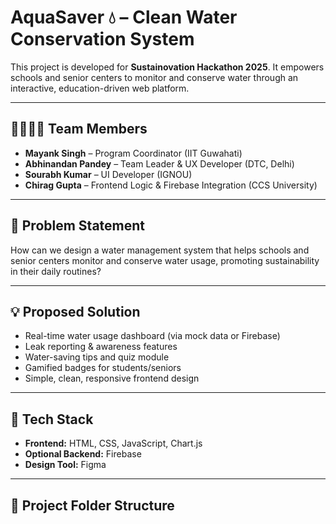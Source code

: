 # AquaSaver 💧 – Clean Water Conservation System

This project is developed for **Sustainovation Hackathon 2025**. It empowers schools and senior centers to monitor and conserve water through an interactive, education-driven web platform.

---

## 👨‍👩‍👧‍👦 Team Members

- **Mayank Singh** – Program Coordinator (IIT Guwahati)
- **Abhinandan Pandey** – Team Leader & UX Developer (DTC, Delhi)
- **Sourabh Kumar** – UI Developer (IGNOU)
- **Chirag Gupta** – Frontend Logic & Firebase Integration (CCS University)

---

## 📌 Problem Statement

How can we design a water management system that helps schools and senior centers monitor and conserve water usage, promoting sustainability in their daily routines?

---

## 💡 Proposed Solution

- Real-time water usage dashboard (via mock data or Firebase)
- Leak reporting & awareness features
- Water-saving tips and quiz module
- Gamified badges for students/seniors
- Simple, clean, responsive frontend design

---

## 🧩 Tech Stack

- **Frontend:** HTML, CSS, JavaScript, Chart.js  
- **Optional Backend:** Firebase  
- **Design Tool:** Figma

---

## 📁 Project Folder Structure

